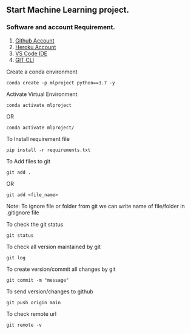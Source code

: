 ## Start Machine Learning project.

### Software and account Requirement.
 
1. [Github Account](https://github.com/)
2. [Heroku Account](https://id.heroku.com/login)
3. [VS Code IDE](https://code.visualstudio.com/download)
4. [GIT CLI](https://git-scm.com/downloads)


Create a conda environment
```
conda create -p mlproject python==3.7 -y
```
Activate Virtual Environment
```
conda activate mlproject
```
OR
``` 
conda activate mlproject/
```
To Install requirement file
```
pip install -r requirements.txt
```
To Add files to git
```
git add .
```
OR

```
git add <file_name>
```

Note: To ignore file or folder from git we can write name of file/folder in .gitignore file

To check the git status
```
git status
```

To check all version maintained by git
```
git log
```

To create version/commit all changes by git
```
git commit -m "message"
```

To send version/changes to github
```
git push origin main
```

To check remote url
```
git remote -v
```


